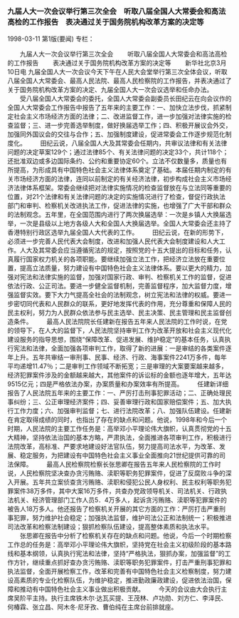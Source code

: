### 九届人大一次会议举行第三次全会　听取八届全国人大常委会和高法高检的工作报告　表决通过关于国务院机构改革方案的决定等

1998-03-11
第1版(要闻)
专栏：

　　九届人大一次会议举行第三次全会
　　听取八届全国人大常委会和高法高检的工作报告
　　表决通过关于国务院机构改革方案的决定等
　　新华社北京3月10日电  九届全国人大一次会议今天下午在人民大会堂举行第三次全体会议，听取八届全国人大常委会、最高人民法院、最高人民检察院的工作报告，并表决通过了关于国务院机构改革方案的决定、九届全国人大一次会议选举和任命办法。
　　受八届全国人大常委会的委托，全国人大常委会副委员长田纪云在向会议作的全国人大常委会工作报告中报告了五年来的主要工作：一、加快立法步伐，抓紧制定社会主义市场经济方面的法律；二、改进监督工作，进一步加强对法律实施的检查监督；三、进一步完善选举制度，做好换届选举工作；四、积极开展议会外交，加强同外国议会的交往与合作；五、加强制度建设，促进常委会工作逐步规范化制度化。
　　田纪云说，八届全国人大及其常委会任期内，共审议法律和有关法律问题的决定草案129个；通过法律85个、有关法律问题的决定33个，共计118个；还批准双边或多边国际条约、公约和重要协定60个。立法不仅数量多，质量也有所提高，为形成具有中国特色社会主义法律体系奠定了基础。本届任期内制定的有关市场经济方面的法律，连同以前制定的有关经济法律，初步构成社会主义市场经济法律体系框架。常委会继续把对法律实施情况的检查监督放在与立法同等重要的位置，对21个法律和有关法律问题的决定的实施情况进行了检查，督促行政执法部门和审判、检察机关改进执法工作，促进法律的实施，也增强了广大干部和群众的法制观念。五年里，在全国范围内进行了两次换届选举：一次是乡镇人大换届选举，一次是县级以上地方各级人大和全国人大换届选举。全国人大常委会还主持了香港特别行政区选举九届全国人大代表的工作。
　　田纪云说，在新的形势下，必须进一步完善人民代表大会制度，改进和加强人民代表大会制度建设和人大工作。人大及其常委会应当遵循宪法的规定，按照党的十五大提出的目标和任务，认真履行国家权力机关的各项职能。要继续加强立法工作，把经济立法放在重要位置，提高立法质量，努力建设有中国特色社会主义法律体系。要以更大的精力，加强对宪法和法律实施的监督，加强对国家行政、审判、检察机关工作的监督，促进依法行政、公正司法。要进一步健全监督机制，完善监督程序，加大监督力度，增强监督实效。要下大力气提高全社会的法制观念，树立宪法和法律的权威。要进一步密切同代表和人民群众的联系，更好地发挥代表的作用，充分尊重和保障人民的民主权利，努力为人民群众依法参与民主选举、民主决策、民主管理和民主监督创造条件。
　　最高人民法院院长任建新在报告五年来人民法院的工作时说，在党的领导下，在人大的监督下，人民法院坚持审判工作为改革开放和社会主义现代化建设服务的指导思想，围绕“保障改革、促进发展、维护稳定”的基本任务，认真执行宪法和法律，全面加强各项审判工作，取得了新的进展：一是审结的各类案件逐年上升。五年共审结一审刑事、民事、经济、行政、海事案件2241万多件，每年平均递增11.47％；二是审判工作领域不断拓宽；三是审理的大案要案越来越多，经济犯罪案件涉及的金额越来越大，其他案件的诉讼标的金额也逐年增大，五年达9515亿元；四是严格依法办案，办案质量和办案效率有所提高。
　　任建新详细报告了人民法院五年来的主要工作：一、严厉打击刑事犯罪活动；二、正确处理民事纠纷；三、公正审理经济案件；四、妥善审理行政和国家赔偿案件；五、加大执行工作力度；六、加强审判监督；七、进行法院改革；八、加强队伍建设。任建新在肯定取得成绩的同时，也指出了存在的缺点和问题。他说，1998年和今后一个时期，人民法院的主要工作任务是：高举邓小平理论伟大旗帜，认真贯彻党的十五大精神，坚持依法治国的基本方略，严肃执法，全面推进各项审判工作，积极进行法院改革，高标准、严要求地建设好法官队伍，努力提高司法水平，为改革、发展、稳定服务，为把建设有中国特色社会主义事业全面推向21世纪提供可靠的司法保障。
　　最高人民检察院检察长张思卿在报告五年来人民检察院的工作时说，人民检察院坚决查办贪污贿赂、渎职等职务犯罪案件，促进了反腐败斗争的深入开展。五年共立案侦查贪污贿赂、渎职和侵犯公民人身权利、民主权利等职务犯罪案件38万多件，其中大案16万多件，共查办党政领导机关、司法机关、行政执法机关、经济管理部门工作人员5．4万多人，起诉贪污贿赂、渎职等犯罪案件的被告人18万多人。他还报告了检察机关开展的其它方面的工作：严厉打击严重刑事犯罪，努力维护社会稳定；加强执法监督，维护司法公正和法制统一；积极推进司法改革和检察法制建设；狠抓检察队伍建设，提高整体素质和执法水平。
　　张思卿在报告中分析了检察机关存在的缺点和问题。他说，今后一个时期检察工作总的任务是：高举邓小平理论伟大旗帜，坚持党在社会主义初级阶段的基本路线和基本纲领，认真执行宪法和法律，坚持“严格执法，狠抓办案，加强监督”的工作方针，继续重点抓好查办贪污贿赂、渎职等职务犯罪案件，打击严重刑事犯罪和执法监督，全面开展检察工作，改革和完善有中国特色社会主义检察制度，努力建设高素质的专业化检察队伍，为维护稳定，推进勤政廉政建设，促进依法治国，保障和推动有中国特色社会主义事业做出积极贡献。
　　今天的会议由大会执行主席吴阶平主持。执行主席铁木尔·达瓦买提、王茂林、卢功勋、刘方仁、李泽民、何椿霖、张立昌、阿木冬·尼牙孜、曹伯纯在主席台前排就座。

